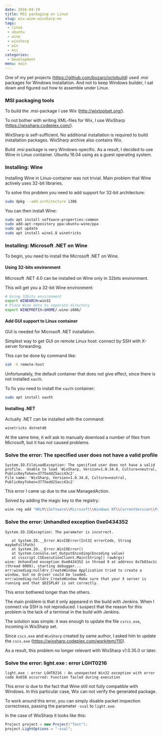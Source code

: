 ```yaml
---
date: 2016-04-19
title: MSI packaging on Linux
slug: wix-wine-wixsharp-en
tags:
 - linux
 - ubuntu
 - wine
 - wixsharp
 - wix
 - msi
categories:
 - Development
menu: main
---
```


One of my pet projects (https://github.com/bozaro/octobuild) used .msi
packages for Windows installation. And not to keep Windows builder, I
sat down and figured out how to assemble under Linux.
<!--more-->
### MSI packaging tools
To build the .msi-package I use Wix (http://wixtoolset.org/).

To not bother with writing XML-files for Wix, I use WixSharp
(https://wixsharp.codeplex.com/).

WixSharp is self-sufficient. No additional installation is required to
build installation packages. WixSharp archive also contains Wix.

Build .msi package is very Windows-specific. As a result, I decided to
use Wine in Linux container. Ubuntu 16.04 using as a guest operating system.

### Installing: Wine
Installing Wine in Linux-container was not trivial. Main problem that Wine
actively uses 32-bit libraries.

To solve this problem you need to add support for 32-bit architecture:
```bash
sudo dpkg --add-architecture i386
```

You can then install Wine:
```bash
sudo apt install software-properties-common
sudo add-apt-repository ppa:ubuntu-wine/ppa
sudo apt update
sudo apt install wine1.8 winetricks
```

### Installing: Microsoft .NET on Wine
To begin, you need to install the Microsoft .NET on Wine.

#### Using 32-bits environment
Microsoft .NET 4.0 can be installed on Wine only in 32bits environment.

This will get you a 32-bit Wine environment:
```bash
# Using 32bits environment
export WINEARCH=win32
# Place Wine data to separate directory
export WINEPREFIX=$HOME/.wine-i686/
```

#### Add GUI support to Linux container
GUI is needed for Microsoft .NET installation.

Simplest way to get GUI on remote Linux host: connect by SSH with X-server
forwarding.

This can be done by command like:
```bash
ssh -X remote-host
```

Unfortunately, the default container that does not give effect, since there
is not installed `xauth`.

To fix you need to install the `xauth` container:
```bash
sudo apt install xauth
```

#### Installing .NET
Actually .NET can be installed with the command:
```bash
winetricks dotnet40
```

At the same time, it will ask to manually download a number of files from Microsoft, but it has not caused problems.

### Solve the error: The specified user does not have a valid profile
```
System.IO.FileLoadException: The specified user does not have a valid profile.  Unable to load 'WixSharp, Version=1.0.34.0, Culture=neutral, PublicKeyToken=3775edd25acc43c2'.
File name: 'WixSharp, Version=1.0.34.0, Culture=neutral, PublicKeyToken=3775edd25acc43c2'
```

This error I came up due to the use ManagedAction.

Solved by adding the magic key to the registry:
```bash
wine reg add "HKLM\\Software\\Microsoft\\Windows NT\\CurrentVersion\\ProfileList\\S-1-5-21-0-0-0-1000"
```

### Solve the error: Unhandled exception 0xe0434352
```
System.IO.IOException: The parameter is incorrect.

   at System.IO.__Error.WinIOError(Int32 errorCode, String maybeFullPath)
   at System.IO.__Error.WinIOError()
   at System.Console.set_OutputEncoding(Encoding value)
   at csscript.CSExecutionClient.Main(String[] rawArgs)
wine: Unhandled exception 0xe0434352 in thread 9 at address 0x7b83ac1c (thread 0009), starting debugger...
err:winediag:nulldrv_CreateWindow Application tried to create a window, but no driver could be loaded.
err:winediag:nulldrv_CreateWindow Make sure that your X server is running and that $DISPLAY is set correctly.
```

This error bothered longer than the others.

The main problem is that it only appeared in the build with Jenkins.
When I connect via SSH is not reproduced. I suspect that the reason for
this problem is the lack of a terminal in the build with Jenkins.

The solution was simple: it was enough to update the file `csrcs.exe`, incoming
in WixSharp set.

Since `cscs.exe` and `WixSharp` created by same author, I asked him to update
the `cscs.exe` (https://wixsharp.codeplex.com/workitem/110).

As a result, this problem no longer relevant with WixSharp v1.0.35.0 or later.

### Solve the error: light.exe : error LGHT0216
```
light.exe : error LGHT0216 : An unexpected Win32 exception with error code 0x65B occurred: Function failed during execution
```

This error is due to the fact that Wine still not fully compatible with
Windows. In this particular case, Wix can not verify the generated package.

To work around this error, you can simply disable packet inspection
correctness, passing the parameter `-sval` to `light.exe`.

In the case of WixSharp it looks like this:
```c#
Project project = new Project("Test");
project.LightOptions = "-sval";
```
